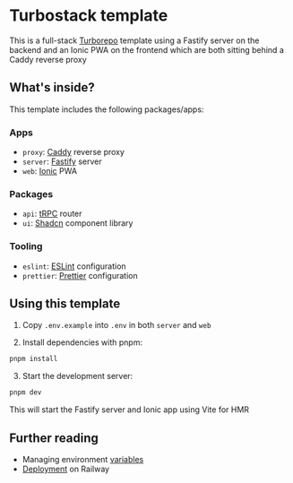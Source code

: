 # Turbostack template

This is a full-stack [Turborepo](https://turbo.build/) template using a Fastify server on the backend and an Ionic PWA on the frontend which are both sitting behind a Caddy reverse proxy

## What's inside?

This template includes the following packages/apps:

### Apps

- `proxy`: [Caddy](https://caddyserver.com/) reverse proxy
- `server`: [Fastify](https://fastify.dev/) server
- `web`: [Ionic](https://ionicframework.com/) PWA

### Packages

- `api`: [tRPC](https://trpc.io/) router
- `ui`: [Shadcn](https://ui.shadcn.com/) component library

### Tooling

- `eslint`: [ESLint](https://eslint.org/) configuration
- `prettier`: [Prettier](https://prettier.io/) configuration

## Using this template

1. Copy `.env.example` into `.env` in both `server` and `web`

2. Install dependencies with pnpm:

```sh
pnpm install
```

3. Start the development server:

```sh
pnpm dev
```

This will start the Fastify server and Ionic app using Vite for HMR

## Further reading

- Managing environment [variables](./docs/variables.md)
- [Deployment](./docs/deployment.md) on Railway
